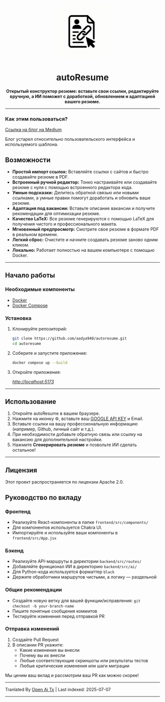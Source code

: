 <p align="center">
  <img src="https://raw.githubusercontent.com/aadya940/autoresume/main/main_app/frontend/public/autoresume-logo.png" alt="autoResume Logo" title="autoResume Logo" width="180"/>
</p>

<h1 align="center">autoResume</h1>

<p align="center">
  <b>Открытый конструктор резюме: вставьте свои ссылки, редактируйте вручную, а ИИ поможет с доработкой, обновлением и адаптацией вашего резюме.</b>
</p>

---

### Как этим пользоваться?

[Ссылка на блог на Medium](https://medium.com/@aadyachinubhai/autoresume-copy-and-paste-links-its-that-simple-8e50e6d155a1)

Блог устарел относительно пользовательского интерфейса и используемого шаблона.

## Возможности

- <b>Простой импорт ссылок:</b> Вставляйте ссылки с сайтов и быстро создавайте резюме в PDF.
- <b>Встроенный ручной редактор:</b> Тонко настраивайте или создавайте резюме с нуля с помощью встроенного редактора кода.
- <b>Умные подсказки:</b> Делитесь обратной связью или новыми ссылками, а умные правки помогут доработать и обновить ваше резюме.
- <b>Адаптация под вакансии:</b> Вставьте описание вакансии и получите рекомендации для оптимизации резюме.
- <b>Качество LaTeX:</b> Все резюме генерируются с помощью LaTeX для получения чистого и профессионального макета.
- <b>Мгновенный предпросмотр:</b> Смотрите свое резюме в формате PDF в реальном времени.
- <b>Легкий сброс:</b> Очистите и начните создавать резюме заново одним кликом.
- <b>Локально:</b> Работает полностью на вашем компьютере с помощью Docker.

---

## Начало работы

### Необходимые компоненты
- [Docker](https://www.docker.com/get-started)
- [Docker Compose](https://docs.docker.com/compose/)

### Установка

1. Клонируйте репозиторий:
   ```bash
   git clone https://github.com/aadya940/autoresume.git
   cd autoresume
   ```
2. Соберите и запустите приложение:
   ```bash
   docker compose up --build
   ```
3. Откройте приложения:
   
   [_http://localhost:5173_](http://localhost:5173)
---

## Использование

1. Откройте autoResume в вашем браузере.
2. Нажмите на иконку :gear:, вставьте ваш [GOOGLE API KEY](https://aistudio.google.com/) и Email.
3. Вставьте ссылки на вашу профессиональную информацию (например, Github, личный сайт и т.д.).
4. При необходимости добавьте обратную связь или ссылку на вакансию для дополнительной настройки.
5. Нажмите <b>Сгенерировать резюме</b> и позвольте ИИ сделать остальное!

---

## Лицензия

Этот проект распространяется по лицензии Apache 2.0.

## Руководство по вкладу

### Фронтенд
- Реализуйте React-компоненты в папке `frontend/src/components/`
- Для компонентов используется Chakra UI.
- Импортируйте и используйте ваши компоненты в `frontend/src/App.jsx`

### Бэкенд
- Реализуйте API-маршруты в директории `backend/src/routes/`
- Добавляйте функционал ИИ в директорию `backend/src/ai/`
- Для Python-кода используется форматтер `black`
- Держите обработчики маршрутов чистыми, а логику — раздельной

### Общие рекомендации
- Создайте новую ветку для вашей функции/исправления: `git checkout -b your-branch-name`
- Пишите понятные сообщения коммитов
- Тестируйте изменения перед отправкой PR

### Отправка изменений
1. Создайте Pull Request
2. В описании PR укажите:
   - Какие изменения вы внесли
   - Почему вы их внесли
   - Любые соответствующие скриншоты или результаты тестов
   - Любые критические изменения или шаги миграции

Мы ценим ваш вклад и рассмотрим ваш PR как можно скорее!


---


Tranlated By [Open Ai Tx](https://github.com/OpenAiTx/OpenAiTx) | Last indexed: 2025-07-07


---